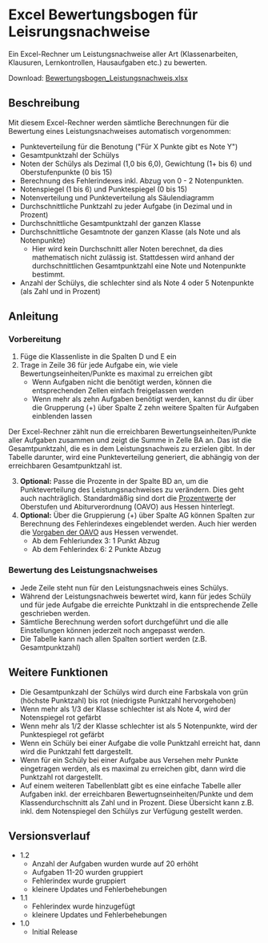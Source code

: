 # Excel Bewertungsbogen für Leisrungsnachweise

Ein Excel-Rechner um Leistungsnachweise aller Art (Klassenarbeiten, Klausuren, Lernkontrollen, Hausaufgaben etc.) zu bewerten.

Download: [Bewertungsbogen_Leistungsnachweis.xlsx](https://github.com/margomius/bewertungsbogen-leistungsnachweis/raw/main/Bewertungsbogen_Leistungsnachweis.xlsx)

## Beschreibung

Mit diesem Excel-Rechner werden sämtliche Berechnungen für die Bewertung eines Leistungsnachweises automatisch vorgenommen:
* Punkteverteilung für die Benotung ("Für X Punkte gibt es Note Y")
* Gesamtpunktzahl der Schülys
* Noten der Schülys als Dezimal (1,0 bis 6,0), Gewichtung (1+ bis 6) und Oberstufenpunkte (0 bis 15)
* Berechnung des Fehlerindexes inkl. Abzug von 0 - 2 Notenpunkten.
* Notenspiegel (1 bis 6) und Punktespiegel (0 bis 15)
* Notenverteilung und Punkteverteilung als Säulendiagramm
* Durchschnittliche Punktzahl zu jeder Aufgabe (in Dezimal und in Prozent)
* Durchschnittliche Gesamtpunktzahl der ganzen Klasse
* Durchschnittliche Gesamtnote der ganzen Klasse (als Note und als Notenpunkte)
    * Hier wird kein Durchschnitt aller Noten berechnet, da dies mathematisch nicht zulässig ist. Stattdessen wird anhand der durchschnittlichen Gesamtpunktzahl eine Note und Notenpunkte bestimmt.
* Anzahl der Schülys, die schlechter sind als Note 4 oder 5 Notenpunkte (als Zahl und in Prozent)

## Anleitung

### Vorbereitung

1. Füge die Klassenliste in die Spalten D und E ein
2. Trage in Zeile 36 für jede Aufgabe ein, wie viele Bewertungseinheiten/Punkte es maximal zu erreichen gibt
    * Wenn Aufgaben nicht die benötigt werden, können die entsprechenden Zellen einfach freigelassen werden
    * Wenn mehr als zehn Aufgaben benötigt werden, kannst du dir über die Grupperung (+) über Spalte Z zehn weitere Spalten für Aufgaben einblenden lassen

Der Excel-Rechner zählt nun die erreichbaren Bewertungseinheiten/Punkte aller Aufgaben zusammen und zeigt die Summe in Zelle BA an. Das ist die Gesamtpunktzahl, die es in dem Leistungsnachweis zu erzielen gibt.
In der Tabelle darunter, wird eine Punkteverteilung generiert, die abhängig von der erreichbaren Gesamtpunktzahl ist.

3. **Optional:** Passe die Prozente in der Spalte BD an, um die Punkteverteilung des Leistungsnachweises zu verändern. Dies geht auch nachträglich. Standardmäßig sind dort die [Prozentwerte](https://www.rv.hessenrecht.hessen.de/bshe/document/hevr-OSt_AbiVHEV8Anlage9a) der Oberstufen und Abiturverordnung (OAVO) aus Hessen hinterlegt.
4. **Optional:** Über die Gruppierung (+) über Spalte AG können Spalten zur Berechnung des Fehlerindexes eingeblendet werden. Auch hier werden die [Vorgaben der OAVO](https://www.rv.hessenrecht.hessen.de/bshe/document/hevr-OSt_AbiVHEV6Anlage9b) aus Hessen verwendet.
    * Ab dem Fehleriundex 3: 1 Punkt Abzug
    * Ab dem Fehlerindex 6: 2 Punkte Abzug

### Bewertung des Leistungsnachweises

* Jede Zeile steht nun für den Leistungsnachweis eines Schülys.
* Während der Leistungsnachweis bewertet wird, kann für jedes Schüly und für jede Aufgabe die erreichte Punktzahl in die entsprechende Zelle geschrieben werden.
* Sämtliche Berechnung werden sofort durchgeführt und die alle Einstellungen können jederzeit noch angepasst werden.
* Die Tabelle kann nach allen Spalten sortiert werden (z.B. Gesamtpunktzahl)

## Weitere Funktionen

* Die Gesamtpunkzahl der Schülys wird durch eine Farbskala von grün (höchste Punktzahl) bis rot (niedrigste Punktzahl hervorgehoben)
* Wenn mehr als 1/3 der Klasse schlechter ist als Note 4, wird der Notenspiegel rot gefärbt
* Wenn mehr als 1/2 der Klasse schlechter ist als 5 Notenpunkte, wird der Punktespiegel rot gefärbt
* Wenn ein Schüly bei einer Aufgabe die volle Punktzahl erreicht hat, dann wird die Punktzahl fett dargestellt.
* Wenn für ein Schüly bei einer Aufgabe aus Versehen mehr Punkte eingetragen werden, als es maximal zu erreichen gibt, dann wird die Punktzahl rot dargestellt.
* Auf einem weiteren Tabellenblatt gibt es eine einfache Tabelle aller Aufgaben inkl. der erreichbaren Bewertugnseinheiten/Punkte und dem Klassendurchschnitt als Zahl und in Prozent. Diese Übersicht kann z.B. inkl. dem Notenspiegel den Schülys zur Verfügung gestellt werden.

## Versionsverlauf

* 1.2
    * Anzahl der Aufgaben wurden wurde auf 20 erhöht
    * Aufgaben 11-20 wurden gruppiert
    * Fehlerindex wurde gruppiert
    * kleinere Updates und Fehlerbehebungen
* 1.1
    * Fehlerindex wurde hinzugefügt
    * kleinere Updates und Fehlerbehebungen
* 1.0
    * Initial Release